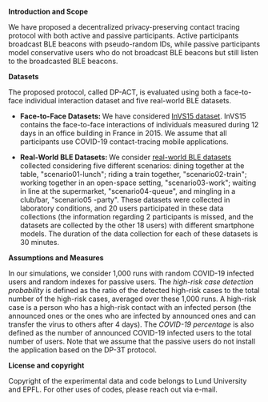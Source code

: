 
 <strong>Introduction and Scope </strong>
 
We have proposed a decentralized privacy-preserving contact tracing protocol with both active and passive participants.
Active participants broadcast BLE beacons with pseudo-random IDs, while passive participants model conservative users who do not broadcast BLE beacons but still listen to the broadcasted BLE beacons. 



 <strong>Datasets </strong>
 
The proposed protocol, called DP-ACT, is evaluated using both a face-to-face individual interaction dataset and five real-world BLE datasets.
 * <strong> Face-to-Face Datasets: </strong>
We have considered [InVS15 dataset](https://epjdatascience.springeropen.com/articles/10.1140/epjds/s13688-018-0140-1). InVS15 contains the face-to-face interactions  of individuals measured during 12 days in an office building in France in 2015. We assume that all participants use COVID-19 contact-tracing mobile applications.

 * <strong> Real-World  BLE Datasets: </strong>
We consider  [real-world BLE datasets](https://github.com/DP-3T/bt-measurements/tree/ba9f73962b35260e12e2c0a8a37af5c6195d22a8) collected considering five different scenarios: dining together at the table, "scenario01-lunch"; riding a train together, "scenario02-train";  working together in an open-space setting, "scenario03-work";  waiting in line at the supermarket, "scenario04-queue", and mingling in a club/bar, "scenario05 -party".
 These datasets were collected in laboratory conditions, and 20 users participated in these data collections (the information regarding 2 participants is missed, and the datasets are collected by the other 18 users) with different smartphone models. The duration of the data collection for each of these datasets is 30 minutes.

  <strong> Assumptions and Measures</strong>
  
 In our simulations, we consider 1,000  runs with random COVID-19 infected users and random indexes for passive users. 
 The *high-risk case  detection probability* is defined as the ratio of the detected high-risk cases to the total number of the high-risk cases, averaged over these  1,000  runs. A high-risk case is a person who has a high-risk contact with an infected person (the announced ones or the ones who are infected by announced ones and can transfer the virus to others after 4 days). The *COVID-19 percentage* is also defined as the number of announced COVID-19 infected users to the total number of users. Note that we assume that the passive users do not install the application based on the DP-3T protocol. 


   
 <strong>License and copyright </strong>
 
 Copyright of the experimental data and code belongs to Lund University and EPFL. For other uses of codes, please reach out via e-mail.

